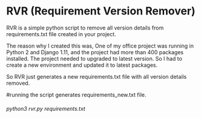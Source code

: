 # RVR (Requirement Version Remover)

RVR is a simple python script to remove all version details from requirements.txt file created in your project. 

The reason why I created this was, One of my office project was running in Python 2 and Django 1.11, and the project had more than 400 packages installed. The project needed to upgraded to latest version. So I had to create a new environment and updated it to latest packages. 

So RVR just generates a new requirements.txt file with all version details removed. 

#running the script generates requirements_new.txt file. 
###### python3 rvr.py requirements.txt 
